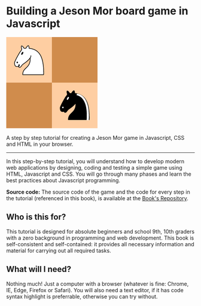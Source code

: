 # Building a Jeson Mor board game in Javascript

![](/assets/logo.png)

A step by step tutorial for creating a Jeson Mor game in Javascript, CSS and HTML in your browser.

---

In this step-by-step tutorial, you will understand how to develop modern web applications by designing, coding and testing a simple game using HTML, Javascript and CSS. You will go through many phases and learn the best practices about Javascript programming.

**Source code:** The source code of the game and the code for every step in the tutorial (referenced in this book), is available at the [Book's Repository](https://github.com/andry-tino/t-jesonmor/tree/development).

## Who is this for?

This tutorial is designed for absolute beginners and school 9th, 10th graders with a zero background in programming and web development. This book is self-consistent and self-contained: it provides all necessary information and material for carrying out all required tasks.

## What will I need?

Nothing much! Just a computer with a browser \(whatever is fine: Chrome, IE, Edge, Firefox or Safari\). You will also need a text editor, if it has code syntax highlight is preferrable, otherwise you can try without.

